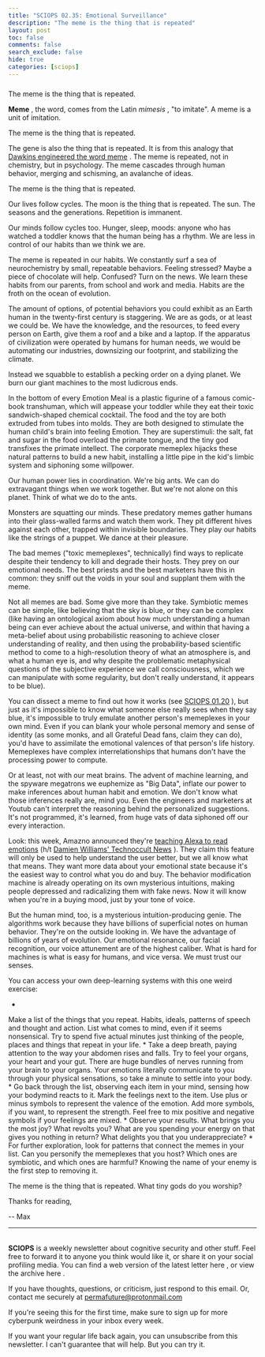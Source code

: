 ```yaml
---
title: "SCIOPS 02.35: Emotional Surveillance"
description: "The meme is the thing that is repeated"
layout: post
toc: false
comments: false
search_exclude: false
hide: true
categories: [sciops]
---
```


### 
 The meme is the thing that is repeated.



**Meme** 
 , the word, comes from the Latin
 *mimesis* 
 , "to imitate". A meme is a unit of imitation.




 The meme is the thing that is repeated.




 The gene is also the thing that is repeated. It is from this analogy that
 [Dawkins engineered the word meme](http://www.memetics.timtyler.org/glossary/#meme) 
 . The meme is repeated, not in chemistry, but in psychology. The meme cascades through human behavior, merging and schisming, an avalanche of ideas.




 The meme is the thing that is repeated.




 Our lives follow cycles. The moon is the thing that is repeated. The sun. The seasons and the generations. Repetition is immanent.




 Our minds follow cycles too. Hunger, sleep, moods: anyone who has watched a toddler knows that the human being has a rhythm. We are less in control of our habits than we think we are.




 The meme is repeated in our habits. We constantly surf a sea of neurochemistry by small, repeatable behaviors. Feeling stressed? Maybe a piece of chocolate will help. Confused? Turn on the news. We learn these habits from our parents, from school and work and media. Habits are the froth on the ocean of evolution.




 The amount of options, of potential behaviors you could exhibit as an Earth human in the twenty-first century is staggering. We are as gods, or at least we could be. We have the knowledge, and the resources, to feed every person on Earth, give them a roof and a bike and a laptop. If the apparatus of civilization were operated by humans for human needs, we would be automating our industries, downsizing our footprint, and stabilizing the climate.




 Instead we squabble to establish a pecking order on a dying planet. We burn our giant machines to the most ludicrous ends.




 In the bottom of every Emotion Meal is a plastic figurine of a famous comic-book transhuman, which will appease your toddler while they eat their toxic sandwich-shaped chemical cocktail. The food and the toy are both extruded from tubes into molds. They are both designed to stimulate the human child's brain into feeling Emotion. They are superstimuli: the salt, fat and sugar in the food overload the primate tongue, and the tiny god transfixes the primate intellect. The corporate memeplex hijacks these natural patterns to build a new habit, installing a little pipe in the kid's limbic system and siphoning some willpower.




 Our human power lies in coordination. We're big ants. We can do extravagant things when we work together. But we're not alone on this planet. Think of what we do to the ants.




 Monsters are squatting our minds. These predatory memes gather humans into their glass-walled farms and watch them work. They pit different hives against each other, trapped within invisible boundaries. They play our habits like the strings of a puppet. We dance at their pleasure.




 The bad memes ("toxic memeplexes", technically) find ways to replicate despite their tendency to kill and degrade their hosts. They prey on our emotional needs. The best priests and the best marketers have this in common: they sniff out the voids in your soul and supplant them with the meme.




 Not all memes are bad. Some give more than they take. Symbiotic memes can be simple, like believing that the sky is blue, or they can be complex (like having an ontological axiom about how much understanding a human being can ever achieve about the actual universe, and within that having a meta-belief about using probabilistic reasoning to achieve closer understanding of reality, and then using the probability-based scientific method to come to a high-resolution theory of what an atmosphere is, and what a human eye is, and why despite the problematic metaphysical questions of the subjective experience we call consciousness, which we can manipulate with some regularity, but don't really understand, it appears to be blue).




 You can dissect a meme to find out how it works (see
 [SCIOPS 01.20](https://tinyletter.com/sciops/letters/sciops-01-20-infectious-violence) 
 ), but just as it's impossible to know what someone else really sees when they say blue, it's impossible to truly emulate another person's memeplexes in your own mind. Even if you can blank your whole personal memory and sense of identity (as some monks, and all Grateful Dead fans, claim they can do), you'd have to assimilate the emotional valences of that person's life history. Memeplexes have complex interrelationships that humans don't have the processing power to compute.




 Or at least, not with our meat brains. The advent of machine learning, and the spyware megatrons we euphemize as "Big Data", inflate our power to make inferences about human habit and emotion. We don't know what those inferences really are, mind you. Even the engineers and marketers at Youtub can't interpret the reasoning behind the personalized suggestions. It's not programmed, it's learned, from huge vats of data siphoned off our every interaction.




 Look: this week, Amazno announced they're
 [teaching Alexa to read emotions](https://www.wired.com/story/amazon-alexa-upgrades-whisper-alexa-guard/) 
 (h/t
 [Damien Williams' Technoccult News](https://tinyletter.com/Technoccult/letters/technoccult-news-is-this-now) 
 ). They claim this feature will only be used to help understand the user better, but we all know what that means. They want more data about your emotional state because it's the easiest way to control what you do and buy. The behavior modification machine is already operating on its own mysterious intuitions, making people depressed and radicalizing them with fake news. Now it will know when you're in a buying mood, just by your tone of voice.




 But the human mind, too, is a mysterious intuition-producing genie. The algorithms work because they have billions of superficial notes on human behavior. They're on the outside looking in. We have the advantage of billions of years of evolution. Our emotional resonance, our facial recognition, our voice attunement are of the highest caliber. What is hard for machines is what is easy for humans, and vice versa. We must trust our senses.




 You can access your own deep-learning systems with this one weird exercise:



* 
 Make a list of the things that you repeat. Habits, ideals, patterns of speech and thought and action. List what comes to mind, even if it seems nonsensical. Try to spend five actual minutes just thinking of the people, places and things that repeat in your life.
* 
 Take a deep breath, paying attention to the way your abdomen rises and falls. Try to feel your organs, your heart and your gut. There are huge bundles of nerves running from your brain to your organs. Your emotions literally communicate to you through your physical sensations, so take a minute to settle into your body.
* 
 Go back through the list, observing each item in your mind, sensing how your bodymind reacts to it. Mark the feelings next to the item. Use plus or minus symbols to represent the valence of the emotion. Add more symbols, if you want, to represent the strength. Feel free to mix positive and negative symbols if your feelings are mixed.
* 
 Observe your results. What brings you the most joy? What revolts you? What are you spending your energy on that gives you nothing in return? What delights you that you underappreciate?
* 
 For further exploration, look for patterns that connect the memes in your list. Can you personify the memeplexes that you host? Which ones are symbiotic, and which ones are harmful? Knowing the name of your enemy is the first step to removing it.



 The meme is the thing that is repeated. What tiny gods do you worship?




 Thanks for reading,
   

 -- Max





---


###### 
**SCIOPS** 
 is a weekly newsletter about cognitive security and other stuff. Feel free to forward it to anyone you think would like it, or share it on your social profiling media. You can find a web version of the
 latest letter here
 , or view the
 archive here
 .
 

 If you have thoughts, questions, or criticism, just respond to this email. Or, contact me securely at
 permafuture@protonmail.com


 If you're seeing this for the first time, make sure to
 sign up
 for more cyberpunk weirdness in your inbox every week.
 

 If you want your regular life back again, you can unsubscribe from this newsletter. I can't guarantee that will help. But you can try it.

